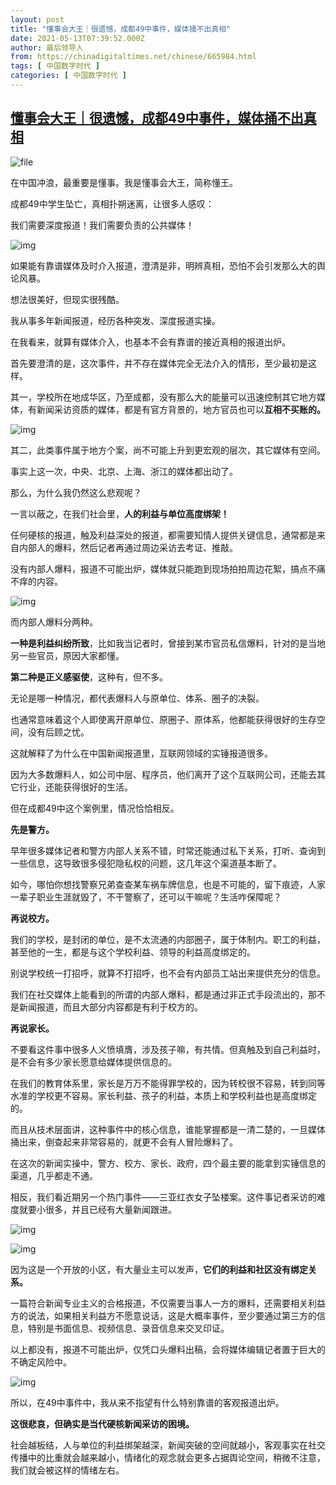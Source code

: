 ```yaml
---
layout: post
title: "懂事会大王｜很遗憾，成都49中事件，媒体捅不出真相"
date: 2021-05-13T07:39:52.000Z
author: 最后领导人
from: https://chinadigitaltimes.net/chinese/665984.html
tags: [ 中国数字时代 ]
categories: [ 中国数字时代 ]
---
```

<!--1620891592000-->
[懂事会大王｜很遗憾，成都49中事件，媒体捅不出真相](https://chinadigitaltimes.net/chinese/665984.html)
------

<div>
<p><img src="https://chinadigitaltimes.net/chinese/files/2021/05/image-1620891187668.png" alt="file" /></p><div class="ts"> 在中国冲浪，最重要是懂事。我是懂事会大王，简称懂王。 </div><p>成都49中学生坠亡，真相扑朔迷离，让很多人感叹：</p><p>我们需要深度报道！我们需要负责的公共媒体！</p><p><img src="https://chinadigitaltimes.net/chinese/files/2021/05/post-665984-609cd7cc146b0.png" alt="img" /></p><p>如果能有靠谱媒体及时介入报道，澄清是非，明辨真相，恐怕不会引发那么大的舆论风暴。</p><p>想法很美好，但现实很残酷。</p><p>我从事多年新闻报道，经历各种突发、深度报道实操。</p><p>在我看来，就算有媒体介入，也基本不会有靠谱的接近真相的报道出炉。</p><p>首先要澄清的是，这次事件，并不存在媒体完全无法介入的情形，至少最初是这样。</p><p>其一，学校所在地成华区，乃至成都，没有那么大的能量可以迅速控制其它地方媒体，有新闻采访资质的媒体，都是有官方背景的，地方官员也可以<strong>互相不买账的。</strong></p><p><img src="https://chinadigitaltimes.net/chinese/files/2021/05/post-665984-609cd7cdec3b7.png" alt="img" /></p><p>其二，此类事件属于地方个案，尚不可能上升到更宏观的层次，其它媒体有空间。</p><p>事实上这一次，中央、北京、上海、浙江的媒体都出动了。</p><p>那么，为什么我仍然这么悲观呢？</p><p>一言以蔽之，在我们社会里，<strong>人的利益与单位高度绑架！</strong></p><p>任何硬核的报道，触及利益深处的报道，都需要知情人提供关键信息，通常都是来自内部人的爆料，然后记者再通过周边采访去考证、推敲。</p><p>没有内部人爆料，报道不可能出炉，媒体就只能跑到现场拍拍周边花絮，搞点不痛不痒的内容。</p><p><img src="https://chinadigitaltimes.net/chinese/files/2021/05/post-665984-609cd7cfc9dd7." alt="img" /></p><p>而内部人爆料分两种。</p><p><strong>一种是利益纠纷所致</strong>，比如我当记者时，曾接到某市官员私信爆料，针对的是当地另一些官员，原因大家都懂。</p><p><strong>第二种是正义感驱使</strong>，这种有，但不多。</p><p>无论是哪一种情况，都代表爆料人与原单位、体系、圈子的决裂。</p><p>也通常意味着这个人即使离开原单位、原圈子、原体系，他都能获得很好的生存空间，没有后顾之忧。</p><p>这就解释了为什么在中国新闻报道里，互联网领域的实锤报道很多。</p><p>因为大多数爆料人，如公司中层、程序员，他们离开了这个互联网公司，还能去其它行业，还能获得很好的生活。</p><p>但在成都49中这个案例里，情况恰恰相反。</p><p><strong>先是警方。</strong></p><p>早年很多媒体记者和警方内部人关系不错，时常还能通过私下关系，打听、查询到一些信息，这导致很多侵犯隐私权的问题，这几年这个渠道基本断了。</p><p>如今，哪怕你想找警察兄弟查查某车祸车牌信息，也是不可能的，留下痕迹，人家一辈子职业生涯就毁了，不干警察了，还可以干嘛呢？生活咋保障呢？</p><p><strong>再说校方。</strong></p><p>我们的学校，是封闭的单位，是不太流通的内部圈子，属于体制内。职工的利益，甚至他的一生，都是与这个学校利益、领导的利益高度绑定的。</p><p>别说学校统一打招呼，就算不打招呼，也不会有内部员工站出来提供充分的信息。</p><p>我们在社交媒体上能看到的所谓的内部人爆料，都是通过非正式手段流出的，那不是新闻报道，而且大部分内容都是有利于校方的。</p><p><strong>再说家长。</strong></p><p>不要看这件事中很多人义愤填膺，涉及孩子嘛，有共情。但真触及到自己利益时，是不会有多少家长愿意给媒体提供信息的。</p><p>在我们的教育体系里，家长是万万不能得罪学校的，因为转校很不容易，转到同等水准的学校更不容易。家长利益、孩子的利益，本质上和学校利益也是高度绑定的。</p><p>而且从技术层面讲，这种事件中的核心信息，谁能掌握都是一清二楚的，一旦媒体捅出来，倒查起来非常容易的，就更不会有人冒险爆料了。</p><p>在这次的新闻实操中，警方、校方、家长、政府，四个最主要的能拿到实锤信息的渠道，几乎都走不通。</p><p>相反，我们看近期另一个热门事件——三亚红衣女子坠楼案。这件事记者采访的难度就要小很多，并且已经有大量新闻跟进。</p><p><img src="https://chinadigitaltimes.net/chinese/files/2021/05/post-665984-609cd7d15c7a6." alt="img" /></p><p><img src="https://chinadigitaltimes.net/chinese/files/2021/05/post-665984-609cd7d3d7ab6.png" alt="img" /></p><p>因为这是一个开放的小区，有大量业主可以发声，<strong>它们的利益和社区没有绑定关系。</strong></p><p>一篇符合新闻专业主义的合格报道，不仅需要当事人一方的爆料，还需要相关利益方的说法，如果相关利益方不愿意说话，这是大概率事件，至少要通过第三方的信息，特别是书面信息、视频信息、录音信息来交叉印证。</p><p>以上都没有，报道不可能出炉，仅凭口头爆料出稿，会将媒体编辑记者置于巨大的不确定风险中。</p><p><img src="https://chinadigitaltimes.net/chinese/files/2021/05/post-665984-609cd7d56839f.png" alt="img" /></p><p>所以，在49中事件中，我从来不指望有什么特别靠谱的客观报道出炉。</p><p><strong>这很悲哀，但确实是当代硬核新闻采访的困境。</strong></p><p>社会越板结，人与单位的利益绑架越深，新闻突破的空间就越小，客观事实在社交传播中的比重就会越来越小，情绪化的观念就会更多占据舆论空间，稍微不注意，我们就会被这样的情绪左右。</p>
</div>
